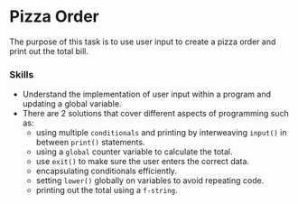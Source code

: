 # Pizza Order
The purpose of this task is to use user input to create a pizza order and print out the total bill.

### Skills
- Understand the implementation of user input within a program and updating a global variable.
- There are 2 solutions that cover different aspects of programming such as:
  - using multiple `conditionals` and printing by interweaving `input()` in between `print()` statements.
  - using a `global` counter variable to calculate the total.
  - use `exit()` to make sure the user enters the correct data.
  - encapsulating conditionals efficiently.
  - setting `lower()` globally on variables to avoid repeating code.
  - printing out the total using a `f-string`.
